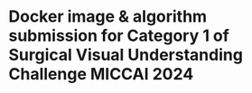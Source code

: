 # Docker image & algorithm submission for Category 1 of Surgical Visual Understanding Challenge MICCAI 2024

